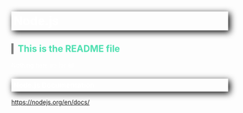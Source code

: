 <style>
    body {
        color: white;
    }
    h1, h3 {
         /* offset-x | offset-y | blur-radius | color */
        box-shadow: 4px 4px 15px black;
         /* top | right | bottom | left */
        padding: 5px 5px 5px 5px;
        font-weight: bold;
    }

    h2 {
        border-left: 5px solid grey;
        padding-left: 10px;
        color: #4EDFB0;
    }
</style>

# Node.js
## This is the README file
Nothing here so far 😄

### Node.js Documentation
https://nodejs.org/en/docs/